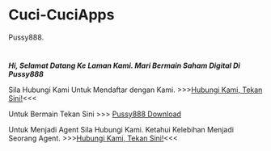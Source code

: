 <html>
<body>

<h1>Cuci-CuciApps</h1>
<p>Pussy888.</p>

<h1 style="background-color:LightGray;"></h1>

</body>
</html>



**_Hi, Selamat Datang Ke Laman Kami. Mari Bermain Saham Digital Di Pussy888_**

Sila Hubungi Kami Untuk Mendaftar dengan Kami. >>>[Hubungi Kami, Tekan Sini!](https://t.me.com/RCrew6117)<<<


Untuk Bermain Tekan Sini >>>
[Pussy888 Download](http://dr1.pussy888.com/)



Untuk Menjadi Agent Sila Hubungi Kami. Ketahui Kelebihan Menjadi Seorang Agent. >>>[Hubungi Kami, Tekan Sini!](https://t.me.com/RCrew6117)<<<











